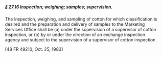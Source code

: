 ##### § 27.16 Inspection; weighing; samples; supervision. #####

The inspection, weighing, and sampling of cotton for which classification is desired and the preparation and delivery of samples to the Marketing Services Office shall be (a) under the supervision of a supervisor of cotton inspection, or (b) by or under the direction of an exchange inspection agency and subject to the supervision of a supervisor of cotton inspection.

[48 FR 49210, Oct. 25, 1983]
